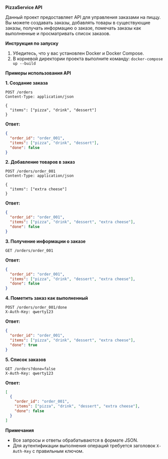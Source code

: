 
**PizzaService API**

Данный проект предоставляет API для управления заказами на пиццу. Вы можете создавать заказы, добавлять товары в существующие заказы, получать информацию о заказе, помечать заказы как выполненные и просматривать список заказов.

**Инструкция по запуску**
1. Убедитесь, что у вас установлен Docker и Docker Compose.
2. В корневой директории проекта выполните команду: ```docker-compose up --build```


**Примеры использования API**

**1. Создание заказа**
```http
POST /orders
Content-Type: application/json

{
  "items": ["pizza", "drink", "dessert"]
}
```

**Ответ:**
```json
{
  "order_id": "order_001",
  "items": ["pizza", "drink", "dessert"],
  "done": false
}
```

**2. Добавление товаров в заказ**
```http
POST /orders/order_001
Content-Type: application/json

{
  "items": ["extra cheese"]
}
```

**Ответ:**
```json
{
  "order_id": "order_001",
  "items": ["pizza", "drink", "dessert", "extra cheese"],
  "done": false
}
```

**3. Получение информации о заказе**
```http
GET /orders/order_001
```

**Ответ:**
```json
{
  "order_id": "order_001",
  "items": ["pizza", "drink", "dessert", "extra cheese"],
  "done": false
}
```

**4. Пометить заказ как выполненный**
```http
POST /orders/order_001/done
X-Auth-Key: qwerty123
```

**Ответ:**
```json
{
  "order_id": "order_001",
  "items": ["pizza", "drink", "dessert", "extra cheese"],
  "done": true
}
```

**5. Список заказов**
```http
GET /orders?done=false
X-Auth-Key: qwerty123
```

**Ответ:**
```json
[
  {
    "order_id": "order_001",
    "items": ["pizza", "drink", "dessert", "extra cheese"],
    "done": false
  }
]
```

**Примечания**
- Все запросы и ответы обрабатываются в формате JSON.
- Для аутентификации выполнения операций требуется заголовок `X-Auth-Key` с правильным ключом.
